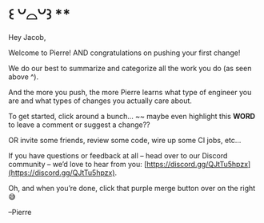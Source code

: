 # ꒰ ꒡⌓꒡꒱ **

Hey Jacob,

Welcome to Pierre! AND congratulations on pushing your first change!

We do our best to summarize and categorize all the work you do (as seen above ^).

And the more you push, the more Pierre learns what type of engineer you are and what types of changes you actually care about.

To get started, click around a bunch… ~~ maybe even highlight this **WORD** to leave a comment or suggest a change??

OR invite some friends, review some code, wire up some CI jobs, etc…

If you have questions or feedback at all – head over to our Discord community – we’d love to hear from you: [https://discord.gg/QJtTu5hpzx](https://discord.gg/QJtTu5hpzx).

Oh, and when you’re done, click that purple merge button over on the right 😅

–Pierre

